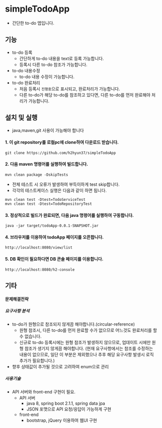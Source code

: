 # simpleTodoApp
* 간단한 to-do 앱입니다.

## 기능
* to-do 등록
  * 간단하게 to-do 내용을 text로 등록 가능합니다.
  * 등록시 다른 to-do 참조가 가능합니다.
* to-do 내용수정
  * to-do 내용 수정이 가능합니다.
* to-do 완료처리
  * 처음 등록시 `진행중`으로 표시되고, 완료처리가 가능합니다.
  * 다른 to-do가 해당 to-do를 참조하고 있다면, 다른 to-do를 먼저 완료해야 처리가 가능합니다.

## 설치 및 실행
* java,maven,git 사용이 가능해야 합니다
#### 1. 이 git repository를 로컬pc에 clone하여 다운로드 받습니다.
```git clone https://github.com/h2hyun37/simpleTodoApp```

#### 2. 다음 maven 명령어를 실행하여 빌드합니다.
```mvn clean package -DskipTests```
* 전체 테스트 시 오류가 발생하여 부득이하게 test skip합니다.
* 각각의 테스트케이스  실행은 다음과 같이 하면 됩니다.
```
mvn clean test -Dtest=TodoServiceTest
mvn clean test -Dtest=TodoRepositoryTest
```
#### 3. 정상적으로 빌드가 완료되면, 다음 java 명령어를 실행하여 구동합니다.
```java -jar target/todoApp-0.0.1-SNAPSHOT.jar```

#### 4. 브라우저를 이용하여 todoApp 페이지를 오픈합니다.
```http://localhost:8080/view/list```

#### 5. DB 확인이 필요하다면 DB 콘솔 페이지를 이용합니다.
```http://localhost:8080/h2-console```

## 기타
#### 문제해결전략
##### 요구사항 분석
* to-do가 원형으로 참조되지 않게끔 해야합니다.(circular-reference)
  * 원형 참조시, 다른 to-do를 먼저 완료할 수가 없으므로 어느것도 완료처리를 할 수 없습니다.
  * 신규로 to-do 등록시에는 원형 참조가 발생하지 않으므로, 업데이트 시에만 원형 참조가 생기지 않게끔 해야합니다. 
  (현재 요구사항에서는 참조를 수정하는 내용이 없으므로, 일단 이 부분은 제외했으나 추후 해당 요구사항 발생시 로직 추가가 필요합니다.)
* 향후 상태값이 추가될 것으로 고려하여 enum으로 관리
##### 사용기술
* API 서버와 front-end 구현이 필요.
  * API 서버
    * java 8, spring boot 2.1.1, spring data jpa
    * JSON 포맷으로 API 요청/응답이 가능하게 구현
  * front-end
    * bootstrap, jQuery 이용하여 웹UI 구현
  
  
  
